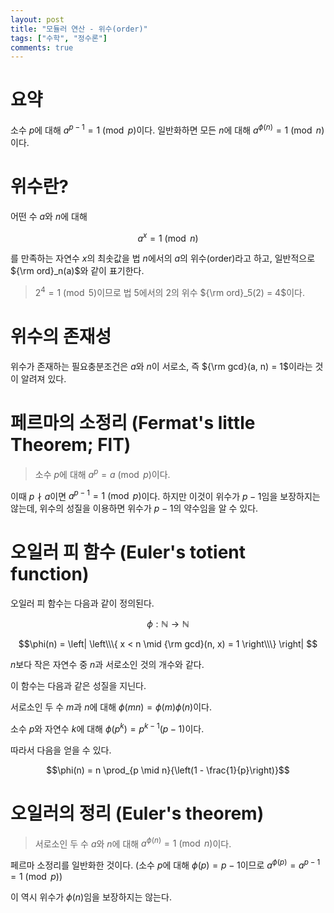 ```yaml
---
layout: post
title: "모듈러 연산 - 위수(order)"
tags: ["수학", "정수론"]
comments: true
--- 
```


# 요약

소수 $p$에 대해 $a^{p-1} = 1 \pmod{p}$이다.
일반화하면 모든 $n$에 대해 $a^{\phi(n)} = 1 \pmod{n}$이다.

# 위수란? 

어떤 수 $a$와 $n$에 대해

$$a^x = 1 \pmod{n}$$ 

를 만족하는 자연수 $x$의 최솟값을 법 $n$에서의 $a$의 위수(order)라고 하고, 일반적으로 ${\rm ord}_n(a)$와 같이 표기한다.

> $2^4 = 1 \pmod{5}$이므로 법 5에서의 2의 위수 ${\rm ord}_5(2) = 4$이다.


# 위수의 존재성 

위수가 존재하는 필요충분조건은 $a$와 $n$이 서로소, 즉 ${\rm gcd}(a, n) = 1$이라는 것이 알려져 있다. 

# 페르마의 소정리 (Fermat's little Theorem; FlT) 

> 소수 $p$에 대해 $a^{p} = a \pmod{p}$이다.

이때 $p \nmid a$이면 $a^{p-1} = 1 \pmod{p}$이다. 하지만 이것이 위수가 $p-1$임을 보장하지는 않는데, 위수의 성질을 이용하면 위수가 $p-1$의 약수임을 알 수 있다.

# 오일러 피 함수 (Euler's totient function)

오일러 피 함수는 다음과 같이 정의된다.

$$\phi : \mathbb{N} \to \mathbb{N}$$

$$\phi(n) = \left| \left\\\{ x < n \mid {\rm gcd}(n, x) = 1 \right\\\} \right| $$

$n$보다 작은 자연수 중 $n$과 서로소인 것의 개수와 같다.

이 함수는 다음과 같은 성질을 지닌다.

서로소인 두 수 $m$과 $n$에 대해 $\phi(mn) = \phi(m)\phi(n)$이다.

소수 $p$와 자연수 $k$에 대해 $\phi(p^k) = p^{k-1}(p-1)$이다.

따라서 다음을 얻을 수 있다.

$$\phi(n) = n \prod_{p \mid n}{\left(1 - \frac{1}{p}\right)}$$

# 오일러의 정리 (Euler's theorem)

> 서로소인 두 수 $a$와 $n$에 대해 $a^{\phi(n)} = 1 \pmod{n}$이다.

페르마 소정리를 일반화한 것이다. (소수 $p$에 대해 $\phi(p)=p-1$이므로 $a^{\phi(p)} = a^{p-1} = 1 \pmod{p}$)

이 역시 위수가 $\phi(n)$임을 보장하지는 않는다.
